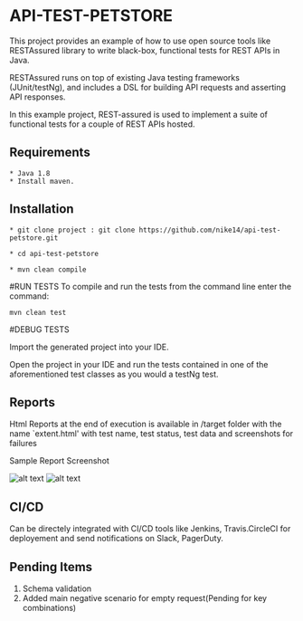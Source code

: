 # API-TEST-PETSTORE

This project provides an example of how to use open source tools like RESTAssured library to write black-box, functional tests for REST APIs in Java.

RESTAssured runs on top of existing Java testing frameworks (JUnit/testNg), and includes a DSL for building API requests and asserting API responses.

In this example project, REST-assured is used to implement a suite of functional tests for a couple of REST APIs hosted.

## Requirements
```
* Java 1.8
* Install maven.
```

## Installation
 ```
* git clone project : git clone https://github.com/nike14/api-test-petstore.git

* cd api-test-petstore

* mvn clean compile
```

#RUN TESTS
To compile and run the tests from the command line enter the command:
```
mvn clean test
```

#DEBUG TESTS

Import the generated project into your IDE.

Open the project in your IDE and run the tests contained in one of the aforementioned test classes as you would a testNg test.



## Reports

Html Reports at the end of execution is available in /target folder with the name `extent.html'
with test name, test status, test data and screenshots for failures


Sample Report Screenshot

![alt text](https://i.postimg.cc/DZg1Ygvj/Screenshot-2022-06-07-at-12-51-15-PM.png)
![alt text](https://i.postimg.cc/C5wC72b6/Screenshot-2022-06-07-at-12-59-06-PM.png)


## CI/CD
Can be directely integrated with CI/CD tools like Jenkins, Travis.CircleCI for deployement and 
send notifications on Slack, PagerDuty.



## Pending Items

1. Schema validation
2. Added main negative scenario for empty request(Pending for key combinations)

